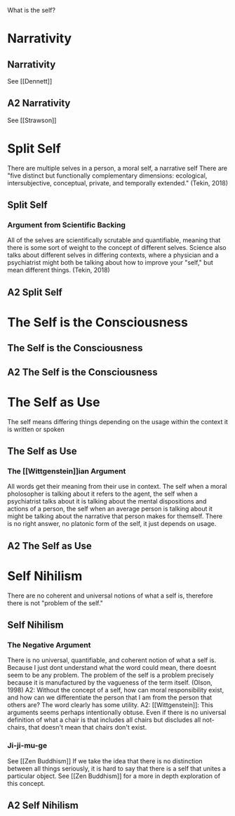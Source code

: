 What is the self?

# Narrativity

## Narrativity
See [[Dennett]]

## A2 Narrativity
See [[Strawson]]

# Split Self

There are multiple selves in a person, a moral self, a narrative self
There are "five distinct but functionally complementary
dimensions: ecological, intersubjective, conceptual, private, and temporally extended." (Tekin, 2018)

## Split Self

### Argument from Scientific Backing
All of the selves are scientifically scrutable and quantifiable, meaning that there is some sort of weight to the concept of different selves. Science also talks about different selves in differing contexts, where a physician and a psychiatrist might both be talking about how to improve your "self," but mean different things. 
(Tekin, 2018)

## A2 Split Self

# The Self is the Consciousness

## The Self is the Consciousness

## A2 The Self is the Consciousness

# The Self as Use

The self means differing things depending on the usage within the context it is written or spoken

## The Self as Use

### The [[Wittgenstein]]ian Argument
All words get their meaning from their use in context. The self when a moral pholosopher is talking about it refers to the agent, the self when a psychiatrist talks about it is talking about the mental dispositions and actions of a person, the self when an average person is talking about it might be talking about the narrative that person makes for themself. There is no right answer, no platonic form of the self, it just depends on usage.

## A2 The Self as Use

# Self Nihilism

There are no coherent and universal notions of what a self is, therefore there is not "problem of the self." 

## Self Nihilism

### The Negative Argument
There is no universal, quantifiable, and coherent notion of what a self is. Because I just dont understand what the word could mean, there doesnt seem to be any problem. The problem of the self is a problem precisely because it is manufactured by the vagueness of the term itself.  (Olson, 1998)
	A2: Without the concept of a self, how can moral responsibility exist, and how can we differentiate the person that I am from the person that others are? The word clearly has some utility.
	A2: [[Wittgenstein]]: This arguments seems perhaps intentionally obtuse. Even if there is no universal definition of what a chair is that includes all chairs but discludes all not-chairs, that doesn't mean that chairs don't exist. 

### Ji-ji-mu-ge
See [[Zen Buddhism]]
If we take the idea that there is no distinction between all things seriously, it is hard to say that there is a self that unites a particular object. See [[Zen Buddhism]] for a more in depth exploration of this concept. 



## A2 Self Nihilism

